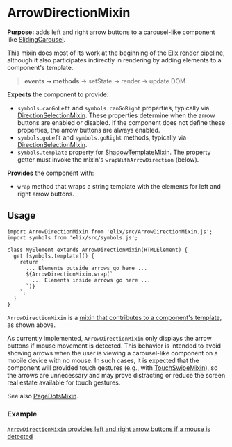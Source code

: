 # ArrowDirectionMixin

**Purpose:** adds left and right arrow buttons to a carousel-like component like [SlidingCarousel](SlidingCarousel).

This mixin does most of its work at the beginning of the [Elix render pipeline](/documentation#elix-render-pipeline), although it also participates indirectly in rendering by adding elements to a component's template.

> **events** ➞ **methods** → setState → render → update DOM

**Expects** the component to provide:
* `symbols.canGoLeft` and `symbols.canGoRight` properties, typically via [DirectionSelectionMixin](DirectionSelectionMixin). These properties determine when the arrow buttons are enabled or disabled. If the component does not define these properties, the arrow buttons are always enabled.
* `symbols.goLeft` and `symbols.goRight` methods, typically via [DirectionSelectionMixin](DirectionSelectionMixin).
* `symbols.template` property for [ShadowTemplateMixin](ShadowTemplateMixin). The property getter must invoke the mixin's `wrapWithArrowDirection` (below).

**Provides** the component with:
* `wrap` method that wraps a string template with the elements for left and right arrow buttons.


## Usage

    import ArrowDirectionMixin from 'elix/src/ArrowDirectionMixin.js';
    import symbols from 'elix/src/symbols.js';

    class MyElement extends ArrowDirectionMixin(HTMLElement) {
      get [symbols.template]() {
        return `
          ... Elements outside arrows go here ...
          ${ArrowDirectionMixin.wrap(`
            ... Elements inside arrows go here ...
          `)}
        `;
      }
    }

`ArrowDirectionMixin` is a [mixin that contributes to a component's template](mixins#mixins-that-contribute-to-a-component-s-template), as shown above.

As currently implemented, `ArrowDirectionMixin` only displays the arrow buttons if mouse movement is detected. This behavior is intended to avoid showing arrows when the user is viewing a carousel-like component on a mobile device with no mouse. In such cases, it is expected that the component will provided touch gestures (e.g., with [TouchSwipeMixin](TouchSwipeMixin)), so the arrows are unnecessary and may prove distracting or reduce the screen real estate available for touch gestures.

See also [PageDotsMixin](PageDotsMixin).


### Example

[`ArrowDirectionMixin` provides left and right arrow buttons if a mouse is detected](/demos/slidingPagesWithArrows.html)
